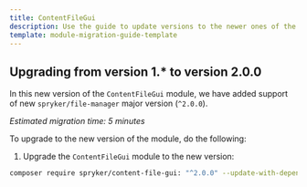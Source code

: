 ```yaml
---
title: ContentFileGui
description: Use the guide to update versions to the newer ones of the ContentFileGui module.
template: module-migration-guide-template
---
```


## Upgrading from version 1.* to version 2.0.0

In this new version of the `ContentFileGui` module, we have added support of new `spryker/file-manager` major version (`^2.0.0`).

*Estimated migration time: 5 minutes*

To upgrade to the new version of the module, do the following:

1. Upgrade the `ContentFileGui` module to the new version:

```bash
composer require spryker/content-file-gui: "^2.0.0" --update-with-dependencies
```
